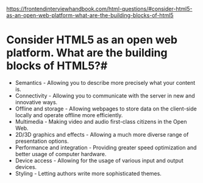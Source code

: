 https://frontendinterviewhandbook.com/html-questions/#consider-html5-as-an-open-web-platform-what-are-the-building-blocks-of-html5

# Consider HTML5 as an open web platform. What are the building blocks of HTML5?#

- Semantics - Allowing you to describe more precisely what your content is.
- Connectivity - Allowing you to communicate with the server in new and innovative ways.
- Offline and storage - Allowing webpages to store data on the client-side locally and operate offline more efficiently.
- Multimedia - Making video and audio first-class citizens in the Open Web.
- 2D/3D graphics and effects - Allowing a much more diverse range of presentation options.
- Performance and integration - Providing greater speed optimization and better usage of computer hardware.
- Device access - Allowing for the usage of various input and output devices.
- Styling - Letting authors write more sophisticated themes.
